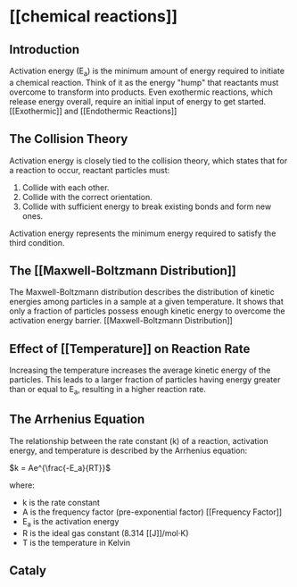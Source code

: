 # [[chemical reactions]]
## Introduction

Activation energy (E<sub>a</sub>) is the minimum amount of energy required to initiate a chemical reaction.  Think of it as the energy "hump" that reactants must overcome to transform into products.  Even exothermic reactions, which release energy overall, require an initial input of energy to get started. [[Exothermic]] and [[Endothermic Reactions]]

## The Collision Theory

Activation energy is closely tied to the collision theory, which states that for a reaction to occur, reactant particles must:

1. Collide with each other.
2. Collide with the correct orientation.
3. Collide with sufficient energy to break existing bonds and form new ones.

Activation energy represents the minimum energy required to satisfy the third condition.

## The [[Maxwell-Boltzmann Distribution]]

The Maxwell-Boltzmann distribution describes the distribution of kinetic energies among particles in a sample at a given temperature.  It shows that only a fraction of particles possess enough kinetic energy to overcome the activation energy barrier. [[Maxwell-Boltzmann Distribution]]

## Effect of [[Temperature]] on Reaction Rate

Increasing the temperature increases the average kinetic energy of the particles. This leads to a larger fraction of particles having energy greater than or equal to E<sub>a</sub>, resulting in a higher reaction rate.

## The Arrhenius Equation

The relationship between the rate constant (k) of a reaction, activation energy, and temperature is described by the Arrhenius equation:

$k = Ae^{\frac{-E_a}{RT}}$

where:

* k is the rate constant
* A is the frequency factor (pre-exponential factor) [[Frequency Factor]]
* E<sub>a</sub> is the activation energy
* R is the ideal gas constant (8.314 [[J]]/mol·K)
* T is the temperature in Kelvin

## Cataly